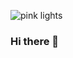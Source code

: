 ![pink lights](https://user-images.githubusercontent.com/71950538/111039796-cb359280-83e4-11eb-984d-81677f5881e2.jpg)
### Hi there 👋

<!--
**natalieoulman/natalieoulman** is a ✨ _special_ ✨ repository because its `README.md` (this file) appears on your GitHub profile.


- 🔭 I’m currently working on my personal website
- 
- 🌱 I’m currently learning about how to implement trees
- 
- 👯 I’m collaborating on a group project called pour-decisions with some of my fellow Hackbright Alum 
- 
- 🤔 I’m looking for help with interview practice and talking about coding in general
- 
- 😄 Pronouns: she/her
